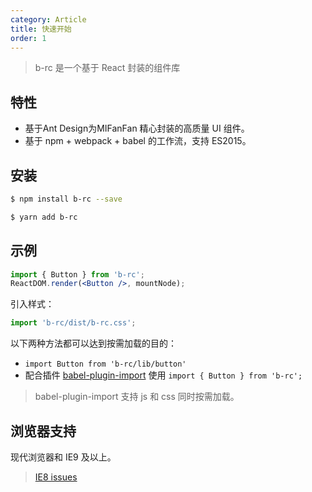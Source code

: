 ```yaml
---
category: Article
title: 快速开始
order: 1
---
```


> b-rc 是一个基于 React 封装的组件库


## 特性

- 基于Ant Design为MIFanFan 精心封装的高质量 UI 组件。
- 基于 npm + webpack + babel 的工作流，支持 ES2015。

## 安装

```bash
$ npm install b-rc --save
```
```bash
$ yarn add b-rc
```
## 示例

```jsx
import { Button } from 'b-rc';
ReactDOM.render(<Button />, mountNode);
```

引入样式：

```jsx
import 'b-rc/dist/b-rc.css'; 
```

以下两种方法都可以达到按需加载的目的：

- `import Button from 'b-rc/lib/button'`
- 配合插件 [babel-plugin-import](https://github.com/ant-design/babel-plugin-import) 使用 `import { Button } from 'b-rc';`

> babel-plugin-import 支持 js 和 css 同时按需加载。


## 浏览器支持

现代浏览器和 IE9 及以上。

> [IE8 issues](https://github.com/xcatliu/react-ie8)
